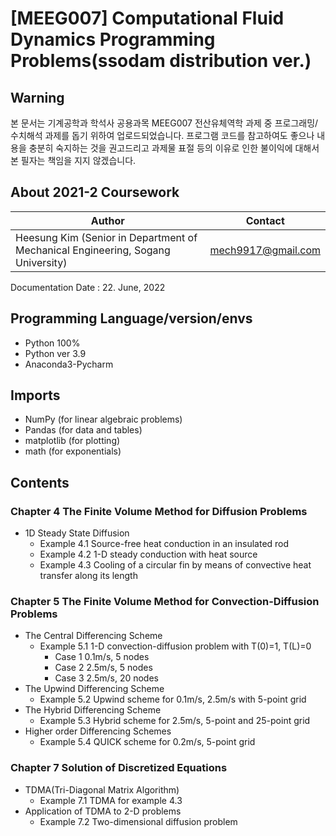 # [MEEG007] Computational Fluid Dynamics Programming Problems(ssodam distribution ver.)
## Warning
본 문서는 기계공학과 학석사 공용과목 MEEG007 전산유체역학 과제 중 프로그래밍/수치해석 과제를 돕기 위하여 업로드되었습니다. 프로그램 코드를 참고하여도 좋으나 내용을 충분히 숙지하는 것을 권고드리고 과제물 표절 등의 이유로 인한 불이익에 대해서 본 필자는 책임을 지지 않겠습니다.

## About 2021-2 Coursework
Author|Contact
---|---
Heesung Kim (Senior in Department of Mechanical Engineering, Sogang University)|mech9917@gmail.com

Documentation Date : 22. June, 2022

## Programming Language/version/envs
- Python 100%
- Python ver 3.9
- Anaconda3-Pycharm

## Imports
- NumPy (for linear algebraic problems)
- Pandas (for data and tables)
- matplotlib (for plotting)
- math (for exponentials)

## Contents
### Chapter 4 The Finite Volume Method for Diffusion Problems
  - 1D Steady State Diffusion
    - Example 4.1 Source-free heat conduction in an insulated rod
    - Example 4.2 1-D steady conduction with heat source
    - Example 4.3 Cooling of a circular fin by means of convective heat transfer along its length
### Chapter 5 The Finite Volume Method for Convection-Diffusion Problems
  - The Central Differencing Scheme
    - Example 5.1 1-D convection-diffusion problem with T(0)=1, T(L)=0
      - Case 1 0.1m/s, 5 nodes
      - Case 2 2.5m/s, 5 nodes
      - Case 3 2.5m/s, 20 nodes
  - The Upwind Differencing Scheme
    - Example 5.2 Upwind scheme for 0.1m/s, 2.5m/s with 5-point grid
  - The Hybrid Differencing Scheme
    - Example 5.3 Hybrid scheme for 2.5m/s, 5-point and 25-point grid
  - Higher order Differencing Schemes
    - Example 5.4 QUICK scheme for 0.2m/s, 5-point grid
### Chapter 7 Solution of Discretized Equations
  - TDMA(Tri-Diagonal Matrix Algorithm)
    - Example 7.1 TDMA for example 4.3
  - Application of TDMA to 2-D problems
    - Example 7.2 Two-dimensional diffusion problem
